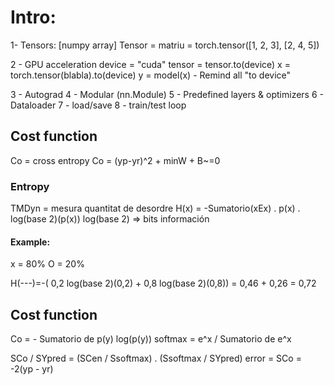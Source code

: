 # Intro:
1- Tensors:             [numpy array]
    Tensor = matriu = torch.tensor([1, 2, 3], [2, 4, 5])

2 - GPU acceleration
    device = "cuda"
    tensor = tensor.to(device)
    x = torch.tensor(blabla).to(device)
    y = model(x)
    - Remind all "to device"

3 - Autograd
4 - Modular (nn.Module)
5 - Predefined layers & optimizers
6 - Dataloader
7 - load/save
8 - train/test loop

## Cost function
Co = cross entropy
Co = (yp-yr)^2 + minW + B~=0

### Entropy
TMDyn = mesura quantitat de desordre
H(x) = -Sumatorio(xEx) . p(x) . log(base 2)(p(x))
log(base 2) => bits información

#### Example:
x = 80%
O = 20%

H(---)=-( 0,2 log(base 2)(0,2) + 0,8 log(base 2)(0,8))
    = 0,46 + 0,26 = 0,72

## Cost function
Co = - Sumatorio de p(y) log(p(y))
softmax = e^x / Sumatorio de e^x

SCo / SYpred = (SCen / Ssoftmax) . (Ssoftmax / SYpred)
error = SCo = -2(yp - yr)
